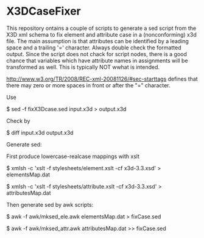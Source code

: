 # X3DCaseFixer

This repository ontains a couple of scripts to generate a sed script from the X3D xml schema to fix element and attribute case in a (nonconforming) x3d file. The main assumption is that attributes can be identified by a leading space and a trailing '=' character. Always double check the formatted output.
Since the script does not chack for script nodes, there is a good chance that variables which have attribute names in assignments will be transformed as well. This is typically NOT wwhat is intended.

http://www.w3.org/TR/2008/REC-xml-20081126/#sec-starttags
defines that there may zero or more spaces in front or after the "=" character.

Use 

$ sed -f fixX3Dcase.sed input.x3d > output.x3d

Check by

$ diff input.x3d output.x3d


Generate sed:

First produce lowercase-realcase mappings with xslt

$ xmlsh -c 'xslt -f stylesheets/element.xslt -cf x3d-3.3.xsd' > elementsMap.dat

$ xmlsh -c 'xslt -f stylesheets/attribute.xslt -cf x3d-3.3.xsd' > attributesMap.dat

Then generate sed by awk scripts:

$ awk -f awk/mksed_ele.awk elementsMap.dat > fixCase.sed

$ awk -f awk/mksed_attr.awk attributesMap.dat >> fixCase.sed


